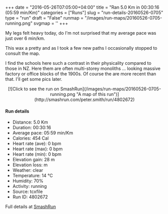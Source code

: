 +++
date = "2016-05-26T07:05:00+04:00"
title = "Ran 5.0 Km in 00:30:16 (05:59 min/Km)"
categories = ["Runs"]
slug = "run-details-20160526-0705"
type = "run"
draft = "False"
runmap = "/images/run-maps/20160526-0705-running.png"
svgmap = '<polyline points="10 70, 14 66, 15 64, 19 60, 43 48, 64 43, 70 42, 98 39, 100 36, 90 31, 73 23, 69 26, 54 20, 32 44, 13 60, 13 61, 16 64, 0 81">'
+++

My legs felt heavy today, do I'm not surprised that my average pace was just over 6 min/km. 

This wax a pretty and as I took a few new paths I occasionally stopped to consult the map. 

I find the schools here such a contrast in their physicality compared to those in NZ. Here them are often multi-storey monoliths ... looking massive factory or office blocks of the 1900s. Of course the are more recent than that. I'll get some pics later. 

<!--more-->

<center>
[![Click to see the run on SmashRun](/images/run-maps/20160526-0705-running.png "A map of this run")](http://smashrun.com/peter.smith/run/4802672)
</center>

#### Run details

* Distance: 5.0 Km
* Duration: 00:30:16
* Average pace: 05:59 min/Km
* Calories: 454 Cal
* Heart rate (ave): 0 bpm
* Heart rate (max): 0 bpm
* Heart rate (min): 0 bpm
* Elevation gain: 28 m
* Elevation loss:  m
* Weather: clear
* Temperature: 14 &deg;C
* Humidity: 70%
* Activity: running
* Source: tcxfile
* Run ID: 4802672

Full details at [SmashRun](http://smashrun.com/peter.smith/run/4802672)
